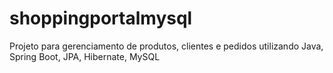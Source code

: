 # shoppingportalmysql
Projeto para gerenciamento de produtos, clientes e pedidos utilizando Java, Spring Boot, JPA, Hibernate, MySQL
